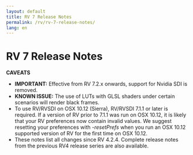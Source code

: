 ```yaml
---
layout: default
title: RV 7 Release Notes
permalink: /rv/rv-7-release-notes/
lang: en
---
```


# RV 7 Release Notes

**CAVEATS**

* **IMPORTANT:** Effective from RV 7.2.x onwards, support for Nvidia SDI is removed.
* **KNOWN ISSUE:** The use of LUTs with GLSL shaders under certain scenarios will render black frames.
* To use RV/RVSDI on OSX 10.12 (Sierra), RV/RVSDI 7.1.1 or later is required. If a version of RV prior to 7.1.1 was run on OSX 10.12, it is likely that your RV preferences now contain invalid values. We suggest resetting your preferences with *-resetPrefs* when you run an OSX 10.12 supported version of RV for the first time on OSX 10.12.
* These notes list all changes since RV 4.2.4. Complete release notes from the previous RV4 release series are also available.
